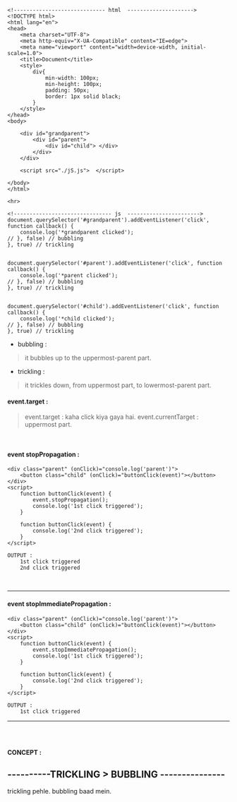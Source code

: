```
<!----------------------------- html  --------------------->
<!DOCTYPE html>
<html lang="en">
<head>
    <meta charset="UTF-8">
    <meta http-equiv="X-UA-Compatible" content="IE=edge">
    <meta name="viewport" content="width=device-width, initial-scale=1.0">
    <title>Document</title>
    <style> 
        div{
            min-width: 100px;
            min-height: 100px;
            padding: 50px;
            border: 1px solid black;
        }
    </style>
</head>
<body>

    <div id="grandparent">
        <div id="parent">
            <div id="child"> </div>
        </div>
    </div>
    
    <script src="./jS.js">  </script>

</body>
</html>

<hr>

<!------------------------------- js  ----------------------->
document.querySelector('#grandparent').addEventListener('click', function callback() {
    console.log('*grandparent clicked');
// }, false) // bubbling
}, true) // trickling
    
    
document.querySelector('#parent').addEventListener('click', function callback() {
    console.log('*parent clicked');
// }, false) // bubbling
}, true) // trickling
    
    
document.querySelector('#child').addEventListener('click', function callback() {
    console.log('*child clicked');
// }, false) // bubbling
}, true) // trickling
```

- bubbling : 
> it bubbles up to the uppermost-parent part.

- trickling :
> it trickles down, from uppermost part, to lowermost-parent part.


#### event.target : 
> event.target : kaha click kiya gaya hai.
> event.currentTarget : uppermost part.

<br>

#### event stopPropagation :
> 
```
<div class="parent" (onClick)="console.log('parent')">
    <button class="child" (onClick)="buttonClick(event)"></button>
</div>
<script>
    function buttonClick(event) {
        event.stopPropagation();
        console.log('1st click triggered');
    }

    function buttonClick(event) {
        console.log('2nd click triggered');
    }
</script>

OUTPUT : 
    1st click triggered
    2nd click triggered
```

<br>
<hr>


#### event stopImmediatePropagation :
> 
```
<div class="parent" (onClick)="console.log('parent')">
    <button class="child" (onClick)="buttonClick(event)"></button>
</div>
<script>
    function buttonClick(event) {
        event.stopImmediatePropagation();
        console.log('1st click triggered');
    }

    function buttonClick(event) {
        console.log('2nd click triggered');
    }
</script>

OUTPUT : 
    1st click triggered
```

<hr> <br><br>

**CONCEPT :**

## ----------TRICKLING > BUBBLING ---------------
trickling pehle. bubbling baad mein.
